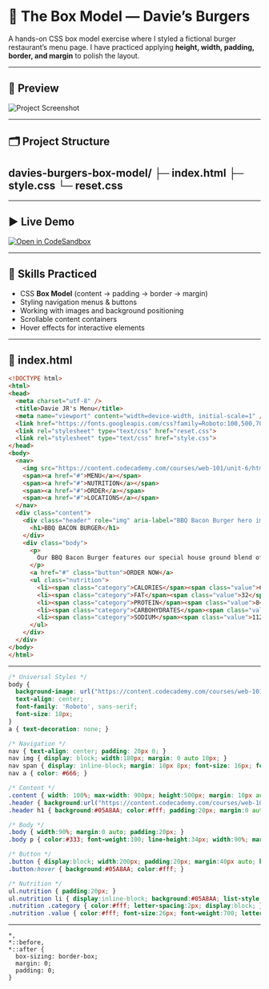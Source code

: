 # 🍔 The Box Model — Davie’s Burgers  

A hands-on CSS box model exercise where I styled a fictional burger restaurant’s menu page.  I have practiced applying **height, width, padding, border, and margin** to polish the layout.  

---

## 📸 Preview  
![Project Screenshot](https://content.codecademy.com/courses/web-101/unit-6/htmlcss1-img_burgerphoto.jpeg)  

---

## 🗂️ Project Structure  

davies-burgers-box-model/
├─ index.html
├─ style.css
└─ reset.css
---

---

## ▶️ Live Demo  
[![Open in CodeSandbox](https://img.shields.io/badge/Open%20in-CodeSandbox-black?style=for-the-badge&logo=codesandbox)](https://codesandbox.io/p/sandbox/github/SunilKumarPeela/The-Box-Model-Davie-s-Burgers)


---

## 🎯 Skills Practiced  
- CSS **Box Model** (content → padding → border → margin)  
- Styling navigation menus & buttons  
- Working with images and background positioning  
- Scrollable content containers  
- Hover effects for interactive elements  

---

## 📄 index.html  
```html
<!DOCTYPE html>
<html>
<head>
  <meta charset="utf-8" />
  <title>Davie JR's Menu</title>
  <meta name="viewport" content="width=device-width, initial-scale=1" />
  <link href="https://fonts.googleapis.com/css?family=Roboto:100,500,700|Oswald:300,400,700" rel="stylesheet">
  <link rel="stylesheet" type="text/css" href="reset.css">
  <link rel="stylesheet" type="text/css" href="style.css">
</head>
<body>
  <nav>
    <img src="https://content.codecademy.com/courses/web-101/unit-6/htmlcss1-img_burger-logo.svg" alt="Davie's Burgers logo" />
    <span><a href="#">MENU</a></span>
    <span><a href="#">NUTRITION</a></span>
    <span><a href="#">ORDER</a></span>
    <span><a href="#">LOCATIONS</a></span>
  </nav>
  <div class="content">
    <div class="header" role="img" aria-label="BBQ Bacon Burger hero image">
      <h1>BBQ BACON BURGER</h1>
    </div>
    <div class="body">
      <p>
        Our BBQ Bacon Burger features our special house ground blend of wagyu and sirloin...
      </p>
      <a href="#" class="button">ORDER NOW</a>
      <ul class="nutrition">
        <li><span class="category">CALORIES</span><span class="value">678</span></li>
        <li><span class="category">FAT</span><span class="value">32</span></li>
        <li><span class="category">PROTEIN</span><span class="value">8</span></li>
        <li><span class="category">CARBOHYDRATES</span><span class="value">34</span></li>
        <li><span class="category">SODIUM</span><span class="value">112</span></li>
      </ul>
    </div>
  </div>
</body>
</html>
```
---
```🎨Style.css
/* Universal Styles */
body {
  background-image: url("https://content.codecademy.com/courses/web-101/unit-6/htmlcss1-img_foodlogo.png");
  text-align: center;
  font-family: 'Roboto', sans-serif;
  font-size: 18px;
}
a { text-decoration: none; }

/* Navigation */
nav { text-align: center; padding: 20px 0; }
nav img { display: block; width:180px; margin: 0 auto 10px; }
nav span { display: inline-block; margin: 10px 8px; font-size: 16px; font-weight: 100; letter-spacing: 2px; }
nav a { color: #666; }

/* Content */
.content { width: 100%; max-width: 900px; height:500px; margin: 10px auto; overflow: scroll; border:1px solid #e6e6e6; border-radius: 8px; }
.header { background:url("https://content.codecademy.com/courses/web-101/unit-6/htmlcss1-img_burgerphoto.jpeg") center/cover; height:320px; display:grid; place-items:center; }
.header h1 { background:#05A8AA; color:#fff; padding:20px; margin:0 auto; width:68%; border-radius:6px; font-family:'Oswald',sans-serif; font-weight:300; }

/* Body */
.body { width:90%; margin:0 auto; padding:20px; }
.body p { color:#333; font-weight:100; line-height:34px; width:90%; margin:18px auto 0; }

/* Button */
.button { display:block; width:200px; padding:20px; margin:40px auto; border:1px solid blue; border-radius:4px; color:#05A8AA; font-weight:700; }
.button:hover { background:#05A8AA; color:#fff; }

/* Nutrition */
ul.nutrition { padding:20px; }
ul.nutrition li { display:inline-block; background:#05A8AA; list-style:none; width:200px; padding:10px 20px; margin:3px 6px; border-radius:6px; }
.nutrition .category { color:#fff; letter-spacing:2px; display:block; }
.nutrition .value { color:#fff; font-size:26px; font-weight:700; letter-spacing:2px; }
```
---
```♻️ reset.css
*,
*::before,
*::after {
  box-sizing: border-box;
  margin: 0;
  padding: 0;
}
```
